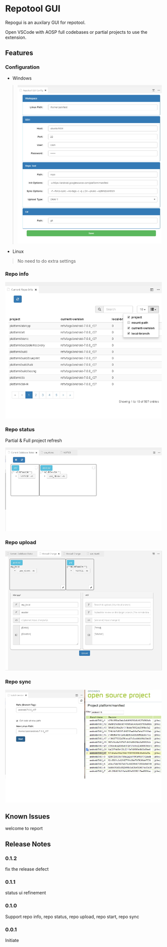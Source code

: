 # Repotool GUI

Repogui is an auxilary GUI for repotool. 

Open VSCode with AOSP full codebases or partial projects to use the extension.

## Features

### Configuration

* Windows

> ![Windows Configuration](images/config.jpg)

* Linux

> No need to do extra settings


### Repo info

![repo info](images/repo_info.jpg)

### Repo status

Partial & Full project refresh

![repo status](images/repo_status.jpg)

### Repo upload

![repo info](images/repo_upload.jpg)

### Repo sync

![repo sync](images/repo_sync.jpg)

## Known Issues

welcome to report

## Release Notes

### 0.1.2

fix the release defect

### 0.1.1

status ui refinement

### 0.1.0

Support repo info, repo status, repo upload, repo start, repo sync


### 0.0.1

Initiate
